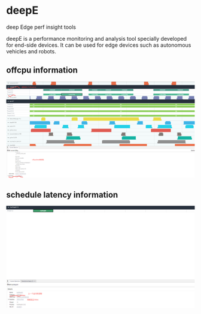 # deepE
deep Edge perf insight tools

deepE is a performance monitoring and analysis tool specially developed for end-side devices. It can be used for edge devices such as autonomous vehicles and robots.

## offcpu information

![offcpu](./images/offcputime.png)


## schedule latency information

![schedule latency](./images/runqslower.png)